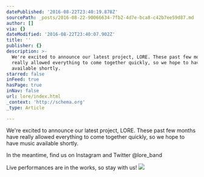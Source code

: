 ```yaml
---
datePublished: '2016-08-22T23:40:19.878Z'
sourcePath: _posts/2016-08-22-90066634-7fb2-4d7e-bca8-c42b7ee59d87.md
author: []
via: {}
dateModified: '2016-08-22T23:40:07.902Z'
title: ''
publisher: {}
description: >-
  We're excited to announce our latest project, LORE. These past few months have
  really allowed everything to come together quickly, so we hope to have music
  available shortly.
starred: false
inFeed: true
hasPage: true
inNav: false
url: lore/index.html
_context: 'http://schema.org'
_type: Article

---
```

We're excited to announce our latest project, LORE. These past few months have really allowed everything to come together quickly, so we hope to have music available shortly.

In the meantime, find us on Instagram and Twitter @lore\_band

Live performances are in the works, so stay with us!
![](https://the-grid-user-content.s3-us-west-2.amazonaws.com/7bbbaddf-4d4c-435a-b267-b96474c96685.jpg)